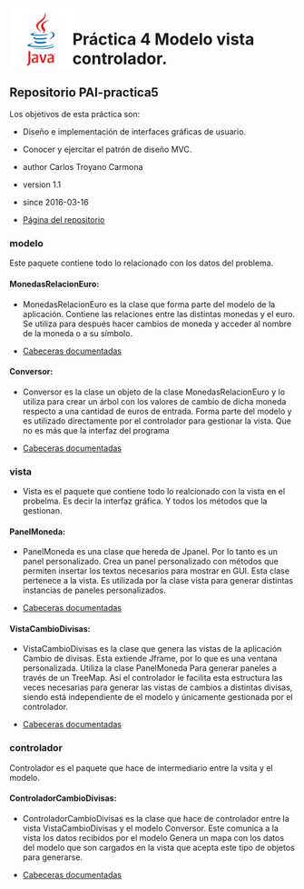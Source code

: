   <img src="./img/java.png" align="left" width="22%">

# Práctica 4 Modelo vista controlador.

## Repositorio PAI-practica5
Los objetivos de esta práctica son:

* Diseño e implementación de interfaces gráficas de usuario.

* Conocer y ejercitar el patrón de diseño MVC.



* author  Carlos Troyano Carmona
* version 1.1
* since   2016-03-16
* [Página del repositorio](http://ctc87.github.io/PAI-practica5/doc/index.html)

### modelo
Este paquete contiene todo lo relacionado con los datos del problema.

#### MonedasRelacionEuro:

* MonedasRelacionEuro es la clase que forma parte del modelo de la aplicación. Contiene las relaciones entre las distintas monedas y el euro. Se utiliza para después hacer cambios de moneda y acceder al nombre de la moneda o a su símbolo.

* [Cabeceras  documentadas](https://github.com/ctc87/PAI-practica5/blob/gh-pages/src/modelo/MonedasRelacionEuro.java)


#### Conversor:

* Conversor es la clase un objeto de la clase MonedasRelacionEuro y lo utiliza para crear un árbol con los valores de cambio de dicha moneda respecto a una cantidad de euros de entrada. Forma parte del modelo y es utilizado directamente por el controlador para gestionar la vista. Que no es más que la interfaz del programa

* [Cabeceras  documentadas](https://github.com/ctc87/PAI-practica5/blob/gh-pages/src/modelo/Conversor.java)

### vista
* Vista es el paquete que contiene todo lo realcionado con la vista en el probelma. Es decir la interfaz gráfica. Y todos los métodos que la gestionan.

#### PanelMoneda:

* PanelMoneda es una clase que hereda de Jpanel. Por lo tanto es un panel personalizado. Crea un panel personalizado con métodos que permiten insertar los textos necesarios para mostrar en GUI.
Esta clase pertenece a la vista. Es utilizada por la clase vista para generar distintas instancias de paneles personalizados.

* [Cabeceras  documentadas](https://github.com/ctc87/PAI-practica5/blob/gh-pages/src/vista/PanelMoneda.java)


#### VistaCambioDivisas:
* VistaCambioDivisas es la clase que genera las vistas de la aplicación Cambio de divisas. Esta extiende Jframe, por lo que es una ventana personalizada.
Utiliza la clase PanelMoneda Para generar paneles a través de un TreeMap. Así el controlador le facilita esta estructura las veces necesarias para generar las vistas de cambios a distintas divisas, siendo está independiente de el modelo y únicamente gestionada por el controlador.

* [Cabeceras  documentadas](https://github.com/ctc87/PAI-practica5/blob/gh-pages/src/vista/VistaCambioDivisas.java)


### controlador
  Controlador es el paquete que hace de intermediario entre la vsita y el modelo.

#### ControladorCambioDivisas:
* ControladorCambioDivisas es la clase que hace de controlador entre la vista VistaCambioDivisas y el modelo Conversor. Este comunica a la vista los datos recibidos por el modelo Genera un mapa con los datos del modelo que son cargados en la vista que acepta este tipo de objetos para generarse.

* [Cabeceras  documentadas](https://github.com/ctc87/PAI-practica5/tree/gh-pages/src/controlador)
